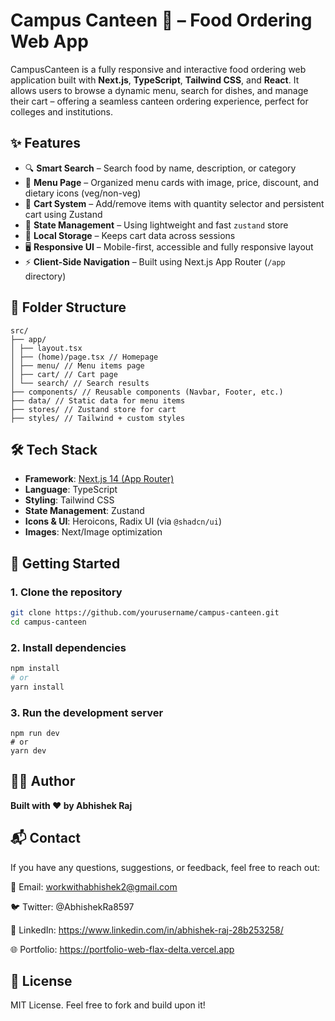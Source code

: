 # Campus Canteen 🍔 – Food Ordering Web App

CampusCanteen is a fully responsive and interactive food ordering web application built with **Next.js**, **TypeScript**, **Tailwind CSS**, and **React**. It allows users to browse a dynamic menu, search for dishes, and manage their cart – offering a seamless canteen ordering experience, perfect for colleges and institutions.

## ✨ Features

- 🔍 **Smart Search** – Search food by name, description, or category
- 🧾 **Menu Page** – Organized menu cards with image, price, discount, and dietary icons (veg/non-veg)
- 🛒 **Cart System** – Add/remove items with quantity selector and persistent cart using Zustand
- 🧠 **State Management** – Using lightweight and fast `zustand` store
- 💾 **Local Storage** – Keeps cart data across sessions
- 🖥️ **Responsive UI** – Mobile-first, accessible and fully responsive layout
- ⚡ **Client-Side Navigation** – Built using Next.js App Router (`/app` directory)

## 📁 Folder Structure
```
src/
├── app/
│ ├── layout.tsx
│ ├── (home)/page.tsx // Homepage
│ ├── menu/ // Menu items page
│ ├── cart/ // Cart page
│ └── search/ // Search results
├── components/ // Reusable components (Navbar, Footer, etc.)
├── data/ // Static data for menu items
├── stores/ // Zustand store for cart
├── styles/ // Tailwind + custom styles
```

## 🛠️ Tech Stack

- **Framework**: [Next.js 14 (App Router)](https://nextjs.org/docs/app)
- **Language**: TypeScript
- **Styling**: Tailwind CSS
- **State Management**: Zustand
- **Icons & UI**: Heroicons, Radix UI (via `@shadcn/ui`)
- **Images**: Next/Image optimization

## 🚀 Getting Started

### 1. Clone the repository

```bash
git clone https://github.com/yourusername/campus-canteen.git
cd campus-canteen
```
### 2.  Install dependencies
```bash
npm install
# or
yarn install
```
### 3. Run the development server
```
npm run dev
# or
yarn dev
```
## 👨‍💻 Author
**Built with ❤️ by Abhishek Raj**

## 📬 Contact
If you have any questions, suggestions, or feedback, feel free to reach out:

📧 Email: workwithabhishek2@gmail.com

🐦 Twitter: @AbhishekRa8597

💼 LinkedIn: https://www.linkedin.com/in/abhishek-raj-28b253258/

🌐 Portfolio: https://portfolio-web-flax-delta.vercel.app

## 📄 License
MIT License. Feel free to fork and build upon it!
